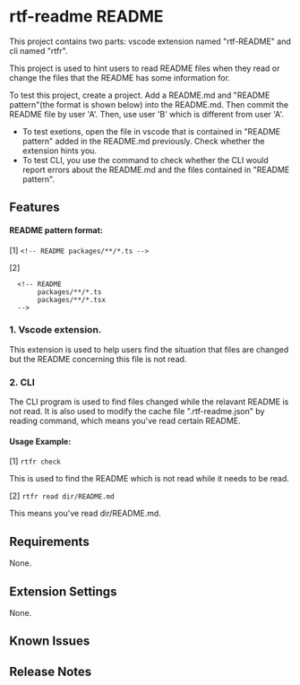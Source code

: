 # rtf-readme README

This project contains two parts: vscode extension named "rtf-README" and cli named "rtfr".

This project is used to hint users to read README files when they read or change the files that the README has some information for.

To test this project, create a project. Add a README.md and "README pattern"(the format is shown below) into the README.md. Then commit the README file by user 'A'. Then, use user 'B' which is different from user 'A'.

- To test exetions, open the file in vscode that is contained in "README pattern" added in the README.md previously. Check whether the extension hints you.
- To test CLI, you use the command to check whether the CLI would report errors about the README.md and the files contained in "README pattern".

## Features

#### README pattern format:

[1] `<!-- README packages/**/*.ts -->`

[2]

```
  <!-- README
       packages/**/*.ts
       packages/**/*.tsx
  -->
```

### 1. Vscode extension.

This extension is used to help users find the situation that files are changed but the README concerning this file is not read.

### 2. CLI

The CLI program is used to find files changed while the relavant README is not read. It is also used to modify the cache file ".rtf-readme.json" by reading command, which means you've read certain README.

#### Usage Example:

[1] `rtfr check`

This is used to find the README which is not read while it needs to be read.

[2] `rtfr read dir/README.md`

This means you've read dir/README.md.

## Requirements

None.

## Extension Settings

None.

## Known Issues

## Release Notes
